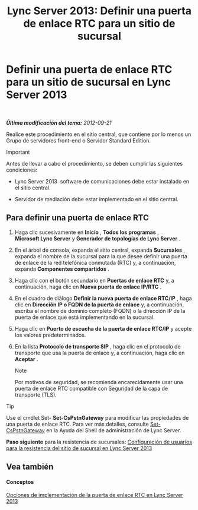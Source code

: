 ﻿---
title: 'Lync Server 2013: Definir una puerta de enlace RTC para un sitio de sucursal'
TOCTitle: Definir una puerta de enlace RTC para un sitio de sucursal
ms:assetid: 87be2fe2-1d56-4062-b430-439d4536414c
ms:mtpsurl: https://technet.microsoft.com/es-es/library/Gg398689(v=OCS.15)
ms:contentKeyID: 48275921
ms.date: 01/07/2017
mtps_version: v=OCS.15
ms.translationtype: HT
---

# Definir una puerta de enlace RTC para un sitio de sucursal en Lync Server 2013

 

_**Última modificación del tema:** 2012-09-21_

Realice este procedimiento en el sitio central, que contiene por lo menos un Grupo de servidores front-end o Servidor Standard Edition.

> [!IMPORTANT]  
> Antes de llevar a cabo el procedimiento, se deben cumplir las siguientes condiciones:
> <ul>
> <li><p>Lync Server 2013  software de comunicaciones debe estar instalado en el sitio central.</p></li>
> <li><p>Servidor de mediación debe estar implementado en el sitio central.</p></li>
> </ul>


## Para definir una puerta de enlace RTC

1.  Haga clic sucesivamente en **Inicio** , **Todos los programas** , **Microsoft Lync Server** y **Generador de topologías de Lync Server** .

2.  En el árbol de consola, expanda el sitio central, expanda **Sucursales** , expanda el nombre de la sucursal para la que desee definir una puerta de enlace de la red telefónica conmutada (RTC) y, a continuación, expanda **Componentes compartidos** .

3.  Haga clic con el botón secundario en **Puertas de enlace RTC** y, a continuación, haga clic en **Nueva puerta de enlace IP/RTC** .

4.  En el cuadro de diálogo **Definir la nueva puerta de enlace RTC/IP** , haga clic en **Dirección IP o FQDN de la puerta de enlace** y, a continuación, escriba el nombre de dominio completo (FQDN) o la dirección IP de la puerta de enlace que está implementando en la sucursal.

5.  Haga clic en **Puerto de escucha de la puerta de enlace RTC/IP** y acepte los valores predeterminados.

6.  En la lista **Protocolo de transporte SIP** , haga clic en el protocolo de transporte que usa la puerta de enlace y, a continuación, haga clic en **Aceptar** .
    

    > [!NOTE]
    > Por motivos de seguridad, se recomienda encarecidamente usar una puerta de enlace RTC compatible con Seguridad de la capa de transporte (TLS).



> [!TIP]  
> Use el cmdlet Set- <strong>Set-CsPstnGateway</strong> para modificar las propiedades de una puerta de enlace RTC. Para ver más detalles, consulte <a href="https://docs.microsoft.com/en-us/powershell/module/skype/Set-CsPstnGateway">Set-CsPstnGateway</a> en la Ayuda del Shell de administración de Lync Server.



**Paso siguiente** para la resistencia de sucursales: [Configuración de usuarios para la resistencia del sitio de sucursal en Lync Server 2013](lync-server-2013-configuring-users-for-branch-site-resiliency.md)

## Vea también

#### Conceptos

[Opciones de implementación de la puerta de enlace RTC en Lync Server 2013](lync-server-2013-pstn-gateway-deployment-options.md)

